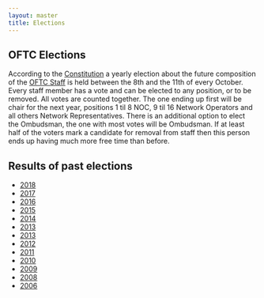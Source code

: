 ```yaml
---
layout: master
title: Elections
---
```


## OFTC Elections

According to the [Constitution](/Constitution) a yearly election about the
future composition of the [OFTC Staff](/staff) is held between  the 8th and the
11th of every October. Every staff member has a vote and can be elected to any
position, or to be removed. All votes are counted together. The one ending up
first will be chair for the next year, positions 1 til 8 NOC, 9 til 16 Network
Operators and all others Network Representatives. There is an additional option
to elect the Ombudsman, the one with most votes will be Ombudsman. If at least
half of the voters mark a candidate for removal from staff then this person ends
up having much more free time than before.

## Results of past elections

 * [2018](/ElectionResults/2018)
 * [2017](/ElectionResults/2017)
 * [2016](/ElectionResults/2016)
 * [2015](/ElectionResults/2015)
 * [2014](/ElectionResults/2014)
 * [2013](/ElectionResults/2013)
 * [2013](/ElectionResults/2013)
 * [2012](/ElectionResults/2012)
 * [2011](/ElectionResults/2011)
 * [2010](/ElectionResults/2010)
 * [2009](/ElectionResults/2009)
 * [2008](/ElectionResults/2008)
 * [2006](/ElectionResults/2006)
